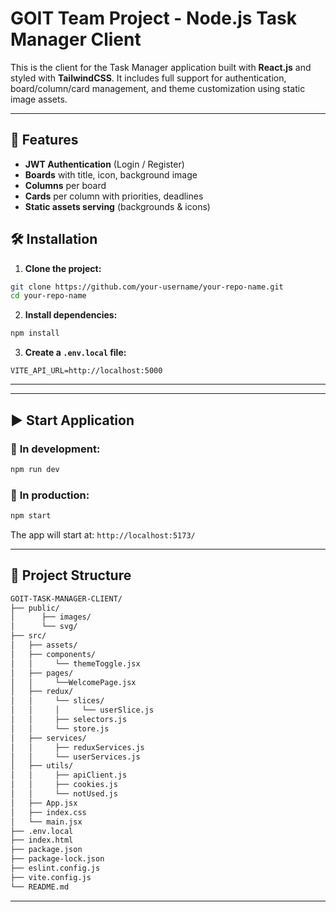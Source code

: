 # GOIT Team Project - Node.js Task Manager Client

This is the client for the Task Manager application built with **React.js** and styled with **TailwindCSS**. It includes full support for authentication, board/column/card management, and theme customization using static image assets.

---

## 🚀 Features

- **JWT Authentication** (Login / Register)
- **Boards** with title, icon, background image
- **Columns** per board
- **Cards** per column with priorities, deadlines
- **Static assets serving** (backgrounds & icons)

## 🛠️ Installation

1. **Clone the project:**

```bash
git clone https://github.com/your-username/your-repo-name.git
cd your-repo-name
```

2. **Install dependencies:**

```bash
npm install
```

3. **Create a `.env.local` file:**

```env
VITE_API_URL=http://localhost:5000
```

---

---


## ▶️ Start Application

### 🔹 **In development:**

```bash
npm run dev
```

### 🔹 **In production:**

```bash
npm start
```

The app will start at: `http://localhost:5173/`

---

## 📂 Project Structure

```bash
GOIT-TASK-MANAGER-CLIENT/
├── public/
│      ├── images/
│      └── svg/
├── src/
│   ├── assets/
│   ├── components/
│   │     └── themeToggle.jsx
│   ├── pages/
│   │     └──WelcomePage.jsx
│   ├── redux/
│   │     └── slices/
│   │     │     └── userSlice.js
│   │     ├── selectors.js
│   │     └── store.js
│   ├── services/
│   │     ├── reduxServices.js
│   │     └── userServices.js
│   ├── utils/
│   │     ├── apiClient.js
│   │     ├── cookies.js
│   │     └── notUsed.js
│   ├── App.jsx
│   ├── index.css
│   └── main.jsx
├── .env.local
├── index.html
├── package.json
├── package-lock.json
├── eslint.config.js
├── vite.config.js
└── README.md
```

---